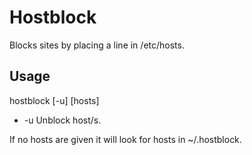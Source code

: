 # Hostblock

Blocks sites by placing a line in /etc/hosts.

## Usage

hostblock [-u] [hosts]

- -u Unblock host/s.

If no hosts are given it will look for hosts in ~/.hostblock.

